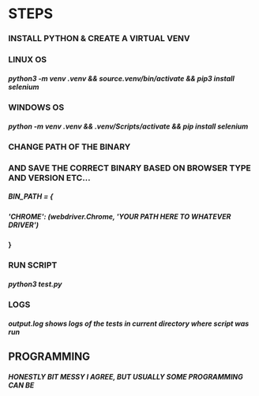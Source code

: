 # STEPS

### INSTALL PYTHON & CREATE A VIRTUAL VENV

### LINUX OS
##### python3 -m venv .venv && source.venv/bin/activate && pip3 install selenium

### WINDOWS OS
##### python -m venv .venv && .venv/Scripts/activate && pip install selenium

### CHANGE PATH OF THE BINARY
### AND SAVE THE CORRECT BINARY BASED ON BROWSER TYPE AND VERSION ETC...

##### BIN_PATH = {
#####	'CHROME': (webdriver.Chrome, 'YOUR PATH HERE TO WHATEVER DRIVER')
#### }

### RUN SCRIPT
##### python3 test.py


### LOGS
##### output.log shows logs of the tests in current directory where script was run


## PROGRAMMING 
##### HONESTLY BIT MESSY I AGREE, BUT USUALLY SOME PROGRAMMING CAN BE